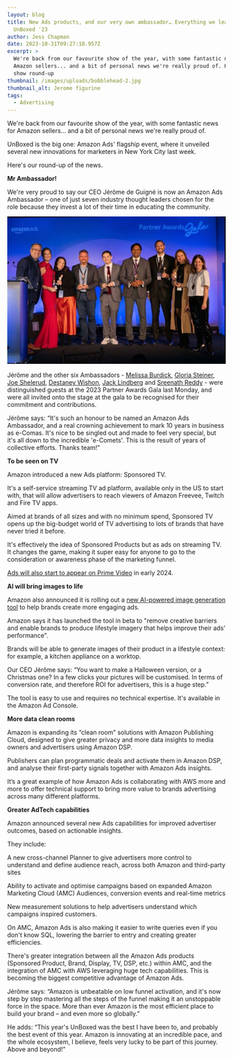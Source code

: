 ```yaml
---
layout: blog
title: New Ads products, and our very own ambassador… Everything we learned at
  UnBoxed '23
author: Jess Chapman
date: 2023-10-31T09:27:18.957Z
excerpt: >
  We're back from our favourite show of the year, with some fantastic news for
  Amazon sellers... and a bit of personal news we're really proud of. Here's our
  show round-up
thumbnail: /images/uploads/bobblehead-2.jpg
thumbnail_alt: Jerome figurine
tags:
  - Advertising
---
```

<!--StartFragment-->

We're back from our favourite show of the year, with some fantastic news for Amazon sellers... and a bit of personal news we're really proud of.

UnBoxed is the big one: Amazon Ads' flagship event, where it unveiled several new innovations for marketers in New York City last week.

Here's our round-up of the news.

**Mr Ambassador!**

We're very proud to say our CEO Jérôme de Guigné is now an Amazon Ads Ambassador – one of just seven industry thought leaders chosen for the role because they invest a lot of their time in educating the community.

![Amazon Ads Ambassadors](/images/uploads/ambassadors.jpg "Amazon Ads Ambassadors")

Jérôme and the other six Ambassadors - [Melissa Burdick](https://www.linkedin.com/in/ACoAAAAdBa4BVu653ijrEJRBkkl4wIzG4CLmME0), [Gloria Steiner](https://www.linkedin.com/in/ACoAABFBgN8BuKYMV1Ce7srpTYK4Fw-S8655Vbk), [Joe Shelerud](https://www.linkedin.com/in/ACoAAAkgZCIBeINI_YwuIVZ__ePH7u6iEx_BeXg), [Destaney Wishon](https://www.linkedin.com/in/ACoAABMfyVQBzIo5SLZbqcNyxQvYBwPOVONOEb0), [Jack Lindberg](https://www.linkedin.com/in/ACoAADABYsYBqoOBf6-pMtcleiYvHTOnGvhofA8) and [Sreenath Reddy](https://www.linkedin.com/in/ACoAAAAfeBQB-ARpiM687AnFaeHUts0-2ZpEN04) - were distinguished guests at the 2023 Partner Awards Gala last Monday, and were all invited onto the stage at the gala to be recognised for their commitment and contributions.

Jérôme says: “It's such an honour to be named an Amazon Ads Ambassador, and a real crowning achievement to mark 10 years in business as e-Comas. It's nice to be singled out and made to feel very special, but it's all down to the incredible 'e-Comets'. This is the result of years of collective efforts. Thanks team!”

**To be seen on TV**

Amazon introduced a new Ads platform: Sponsored TV.

It's a self-service streaming TV ad platform, available only in the US to start with, that will allow advertisers to reach viewers of Amazon Freevee, Twitch and Fire TV apps.

Aimed at brands of all sizes and with no minimum spend, Sponsored TV opens up the big-budget world of TV advertising to lots of brands that have never tried it before.

It's effectively the idea of Sponsored Products but as ads on streaming TV. It changes the game, making it super easy for anyone to go to the consideration or awareness phase of the marketing funnel.

[Ads will also start to appear on Prime Video](https://www.aboutamazon.com/news/entertainment/prime-video-update-announces-limited-ads) in early 2024. 

**AI will bring images to life**

Amazon also announced it is rolling out a [new AI-powered image generation tool](https://www.youtube.com/watch?v=89OubJGcUx0) to help brands create more engaging ads.

Amazon says it has launched the tool in beta to "remove creative barriers and enable brands to produce lifestyle imagery that helps improve their ads' performance".

Brands will be able to generate images of their product in a lifestyle context: for example, a kitchen appliance on a worktop.

Our CEO Jérôme says: “You want to make a Halloween version, or a Christmas one? In a few clicks your pictures will be customised. In terms of conversion rate, and therefore ROI for advertisers, this is a huge step.”

The tool is easy to use and requires no technical expertise. It's available in the Amazon Ad Console.

**More data clean rooms**

Amazon is expanding its “clean room” solutions with Amazon Publishing Cloud, designed to give greater privacy and more data insights to media owners and advertisers using Amazon DSP.

Publishers can plan programmatic deals and activate them in Amazon DSP, and analyse their first-party signals together with Amazon Ads insights.

It’s a great example of how Amazon Ads is collaborating with AWS more and more to offer technical support to bring more value to brands advertising across many different platforms.

**Greater AdTech capabilities**

Amazon announced several new Ads capabilities for improved advertiser outcomes, based on actionable insights.

They include:

A new cross-channel Planner to give advertisers more control to understand and define audience reach, across both Amazon and third-party sites

Ability to activate and optimise campaigns based on expanded Amazon Marketing Cloud (AMC) Audiences, conversion events and real-time metrics

New measurement solutions to help advertisers understand which campaigns inspired customers.

On AMC, Amazon Ads is also making it easier to write queries even if you don't know SQL, lowering the barrier to entry and creating greater efficiencies.

There's greater integration between all the Amazon Ads products (Sponsored Product, Brand, Display, TV, DSP, etc.) within AMC, and the integration of AMC with AWS leveraging huge tech capabilities. This is becoming the biggest competitive advantage of Amazon Ads.

Jérôme says: “Amazon is unbeatable on low funnel activation, and it's now step by step mastering all the steps of the funnel making it an unstoppable force in the space. More than ever Amazon is the most efficient place to build your brand – and even more so globally.”

He adds: “This year's UnBoxed was the best I have been to, and probably the best event of this year. Amazon is innovating at an incredible pace, and the whole ecosystem, I believe, feels very lucky to be part of this journey. Above and beyond!”

<!--EndFragment-->